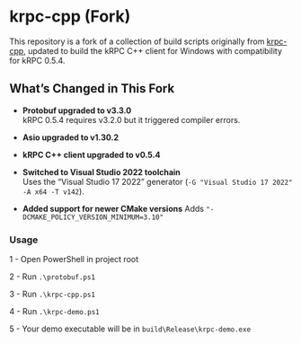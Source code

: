 # krpc-cpp (Fork)

This repository is a fork of a collection of build scripts originally from [krpc-cpp](https://github.com/nullprofile/krpc-cpp), updated to build the kRPC C++ client for Windows with compatibility for kRPC 0.5.4.

## What’s Changed in This Fork

- **Protobuf upgraded to v3.3.0**  
  kRPC 0.5.4 requires v3.2.0 but it triggered compiler errors.  

- **Asio upgraded to v1.30.2**  

- **kRPC C++ client upgraded to v0.5.4**  

- **Switched to Visual Studio 2022 toolchain**  
  Uses the “Visual Studio 17 2022” generator (`-G "Visual Studio 17 2022" -A x64 -T v142`).
  
- **Added support for newer CMake versions**
  Adds `"-DCMAKE_POLICY_VERSION_MINIMUM=3.10"`
  
### Usage

1 - Open PowerShell in project root

2 - Run `.\protobuf.ps1`

3 - Run `.\krpc-cpp.ps1`

4 - Run `.\krpc-demo.ps1`

5 - Your demo executable will be in `build\Release\krpc-demo.exe`

